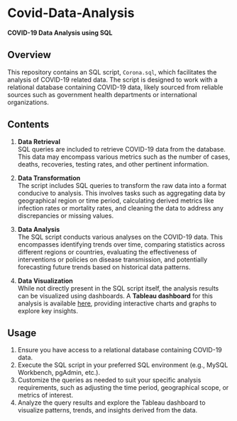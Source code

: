 # Covid-Data-Analysis

**COVID-19 Data Analysis using SQL**

## Overview

This repository contains an SQL script, `Corona.sql`, which facilitates the analysis of COVID-19 related data. The script is designed to work with a relational database containing COVID-19 data, likely sourced from reliable sources such as government health departments or international organizations.

## Contents

1. **Data Retrieval**  
   SQL queries are included to retrieve COVID-19 data from the database. This data may encompass various metrics such as the number of cases, deaths, recoveries, testing rates, and other pertinent information.

2. **Data Transformation**  
   The script includes SQL queries to transform the raw data into a format conducive to analysis. This involves tasks such as aggregating data by geographical region or time period, calculating derived metrics like infection rates or mortality rates, and cleaning the data to address any discrepancies or missing values.

3. **Data Analysis**  
   The SQL script conducts various analyses on the COVID-19 data. This encompasses identifying trends over time, comparing statistics across different regions or countries, evaluating the effectiveness of interventions or policies on disease transmission, and potentially forecasting future trends based on historical data patterns.

4. **Data Visualization**  
   While not directly present in the SQL script itself, the analysis results can be visualized using dashboards. A **Tableau dashboard** for this analysis is available [here](https://public.tableau.com/app/profile/atharva.bowlekar/viz/CovidDataAnalysis_17072509329970/Dashboard1), providing interactive charts and graphs to explore key insights.

## Usage

1. Ensure you have access to a relational database containing COVID-19 data.  
2. Execute the SQL script in your preferred SQL environment (e.g., MySQL Workbench, pgAdmin, etc.).  
3. Customize the queries as needed to suit your specific analysis requirements, such as adjusting the time period, geographical scope, or metrics of interest.  
4. Analyze the query results and explore the Tableau dashboard to visualize patterns, trends, and insights derived from the data.
